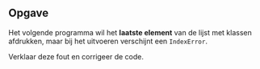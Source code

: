 ## Opgave
Het volgende programma wil het **laatste element** van de lijst met klassen afdrukken, maar bij het uitvoeren verschijnt een `IndexError`.

Verklaar deze fout en corrigeer de code.